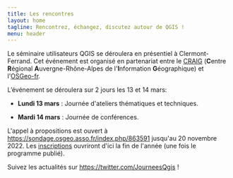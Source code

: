 ```yaml
---
title: Les rencontres
layout: home
tagline: Rencontrez, échangez, discutez autour de QGIS !
menu: header
---
```


Le séminaire utilisateurs QGIS se déroulera en présentiel à Clermont-Ferrand. Cet événement est organisé en partenariat entre le [CRAIG](https://www.craig.fr/) (**C**entre **R**égional **A**uvergne-Rhône-Alpes de l'**I**nformation **G**éographique) et l'[OSGeo-fr](https://www.osgeo.asso.fr/).

L’événement se déroulera sur 2 jours les 13 et 14 mars:

* **Lundi 13 mars** : Journée d'ateliers thématiques et techniques.

* **Mardi 14 mars** : Journée de conférences.

L'appel à propositions est ouvert à https://sondage.osgeo.asso.fr/index.php/863591 jusqu'au 20 novembre 2022.
Les [inscriptions](/z25_inscription.html) ouvriront d'ici la fin de l'année (une fois le programme publié).

Suivez les actualités sur <https://twitter.com/JourneesQgis> !
